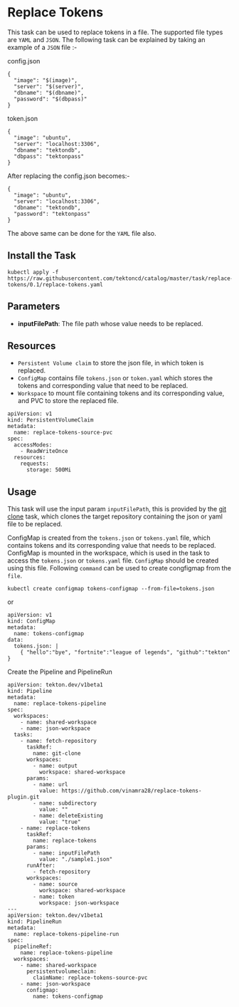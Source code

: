 # Replace Tokens

This task can be used to replace tokens in a file. The supported file types are `YAML` and `JSON`.
The following task can be explained by taking an example of a `JSON` file :-

config.json
```
{
  "image": "$(image)",
  "server": "$(server)",
  "dbname": "$(dbname)",
  "password": "$(dbpass)"
}
```
token.json
```
{
  "image": "ubuntu",
  "server": "localhost:3306",
  "dbname": "tektondb",
  "dbpass": "tektonpass"
}
```
After replacing the config.json becomes:-
```
{
  "image": "ubuntu",
  "server": "localhost:3306",
  "dbname": "tektondb",
  "password": "tektonpass"
}
```
The above same can be done for the `YAML` file also.

## Install the Task

```
kubectl apply -f https://raw.githubusercontent.com/tektoncd/catalog/master/task/replace-tokens/0.1/replace-tokens.yaml
```

## Parameters

- **inputFilePath**: The file path whose value needs to be replaced.

## Resources

* `Persistent Volume claim` to store the json file, in which token is replaced.
* `ConfigMap` contains file `tokens.json` or `token.yaml` which stores the tokens and corresponding value that need to be replaced.
* `Workspace` to mount file containing tokens and its corresponding value, and PVC to store the replaced file.
```
apiVersion: v1
kind: PersistentVolumeClaim
metadata:
  name: replace-tokens-source-pvc
spec:
  accessModes:
    - ReadWriteOnce
  resources:
    requests:
      storage: 500Mi
```

## Usage

This task will use the input param `inputFilePath`, this is provided by the [git clone](https://raw.githubusercontent.com/tektoncd/catalog/v1beta1/git/git-clone.yaml) task, which clones the target repository containing the json or yaml file to be replaced.

ConfigMap is created from the `tokens.json` or `tokens.yaml` file, which contains tokens and its corresponding value that needs to be replaced. ConfigMap is mounted in the workspace, which is used in the task to access the `tokens.json` or `tokens.yaml` file.
`ConfigMap` should be created using this file. Following `command` can be used to create congfigmap from the `file`.
```
kubectl create configmap tokens-configmap --from-file=tokens.json
```
or
```
apiVersion: v1
kind: ConfigMap
metadata:
  name: tokens-configmap
data:
  tokens.json: |
    { "hello":"bye", "fortnite":"league of legends", "github":"tekton" }
```

Create the Pipeline and PipelineRun

```
apiVersion: tekton.dev/v1beta1
kind: Pipeline
metadata:
  name: replace-tokens-pipeline
spec:
  workspaces:
    - name: shared-workspace
    - name: json-workspace
  tasks:
    - name: fetch-repository
      taskRef:
        name: git-clone
      workspaces:
        - name: output
          workspace: shared-workspace
      params:
        - name: url
          value: https://github.com/vinamra28/replace-tokens-plugin.git
        - name: subdirectory
          value: ""
        - name: deleteExisting
          value: "true"
    - name: replace-tokens
      taskRef:
        name: replace-tokens
      params:
        - name: inputFilePath
          value: "./sample1.json"
      runAfter:
        - fetch-repository
      workspaces:
        - name: source
          workspace: shared-workspace
        - name: token
          workspace: json-workspace
---
apiVersion: tekton.dev/v1beta1
kind: PipelineRun
metadata:
  name: replace-tokens-pipeline-run
spec:
  pipelineRef:
    name: replace-tokens-pipeline
  workspaces:
    - name: shared-workspace
      persistentvolumeclaim:
        claimName: replace-tokens-source-pvc
    - name: json-workspace
      configmap:
        name: tokens-configmap
```
